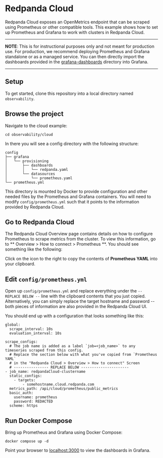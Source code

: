 # Redpanda Cloud

Redpanda Cloud exposes an OpenMetrics endpoint that can be scraped using Prometheus or other
compatible tools. This example shows how to set up Prometheus and Grafana to work with
clusters in Redpanda Cloud.

---

**NOTE**: This is for instructional purposes only and not meant for production use. For production,
we recommend deploying Prometheus and Grafana standalone or as a managed service. You can then
directly import the dashboards provided in the [grafana-dashboards](../grafana-dashboards)
directory into Grafana.

---

## Setup

To get started, clone this repository into a local directory named `observability`.

## Browse the project

Navigate to the cloud example:

```
cd observability/cloud
```

In there you will see a config directory with the following structure:

```
config
├── grafana
│   └── provisioning
│       ├── dashboards
│       │   └── redpanda.yaml
│       └── datasources
│           └── prometheus.yaml
└── prometheus.yml
```

This directory is mounted by Docker to provide configuration and other needed files by the
Prometheus and Grafana containers. You will need to modify `config/prometheus.yml` such that
it points to the information provided by Redpanda Cloud.

## Go to Redpanda Cloud

The Redpanda Cloud Overview page contains details on how to configure Prometheus to scrape
metrics from the cluster. To view this information, go to ** Overview > How to connect > Prometheus **.
You should see something like the following:

Click on the icon to the right to copy the contents of **Prometheus YAML** into your clipboard.

## Edit `config/prometheus.yml`

Open up `config/prometheus.yml` and replace everything under the `-- REPLACE BELOW --` line with
the clipboard contents that you just copied. Alternatively, you can simply replace the target
hostname and password -- both pieces of information are also provided in the Redpanda Cloud UI.

You should end up with a configuration that looks something like this:

```
global:
  scrape_interval: 10s
  evaluation_interval: 10s

scrape_configs:
  # The job name is added as a label `job=<job_name>` to any timeseries scraped from this config.
  # Replace the section below with what you've copied from `Prometheus YAML`
  # in the "Redpanda Cloud > Overview > How to connect" Screen
  # ---------------- REPLACE BELOW ----------------------
- job_name: redpandaCloud-clustername
  static_configs:
    - targets:
        - somehostname.cloud.redpanda.com
  metrics_path: /api/cloud/prometheus/public_metrics
  basic_auth:
    username: prometheus
    password: REDACTED
  scheme: https
```

## Run Docker Compose

Bring up Prometheus and Grafana using Docker Compose:

```
docker compose up -d
```

Point your browser to [localhost:3000](http://localhost:3000) to view the dashboards in Grafana.


